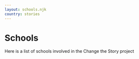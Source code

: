 ```yaml
---
layout: schools.njk
country: stories
---
```

# Schools
Here is a list of schools involved in the Change the Story project


